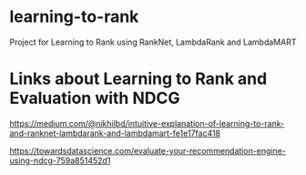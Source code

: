 # learning-to-rank
Project for Learning to Rank using RankNet, LambdaRank and LambdaMART

# Links about Learning to Rank and Evaluation with NDCG
https://medium.com/@nikhilbd/intuitive-explanation-of-learning-to-rank-and-ranknet-lambdarank-and-lambdamart-fe1e17fac418 

https://towardsdatascience.com/evaluate-your-recommendation-engine-using-ndcg-759a851452d1
